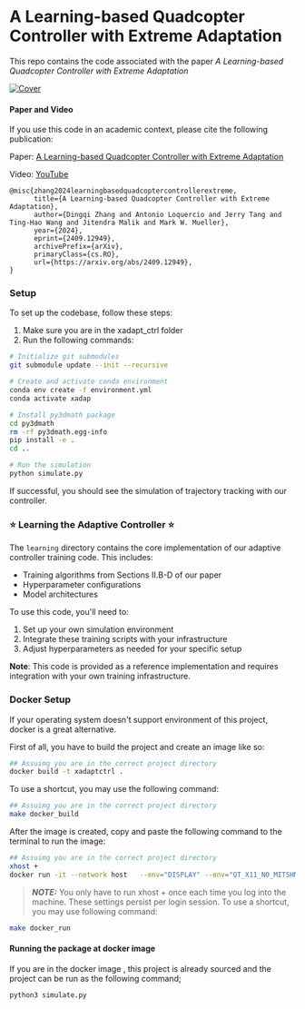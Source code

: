 # A Learning-based Quadcopter Controller with Extreme Adaptation
This repo contains the code associated with the paper *A Learning-based Quadcopter Controller with Extreme Adaptation*

[![Cover](media/Cover.jpg)](https://youtu.be/kZEU8lxMZug?si=Y8grEiGLXqEeb2c6)

#### Paper and Video

If you use this code in an academic context, please cite the following publication:

Paper: [ A Learning-based Quadcopter Controller with Extreme Adaptation](https://arxiv.org/abs/2409.12949) 

Video: [YouTube](https://youtu.be/kZEU8lxMZug?si=Y8grEiGLXqEeb2c6)


```
@misc{zhang2024learningbasedquadcoptercontrollerextreme,
      title={A Learning-based Quadcopter Controller with Extreme Adaptation}, 
      author={Dingqi Zhang and Antonio Loquercio and Jerry Tang and Ting-Hao Wang and Jitendra Malik and Mark W. Mueller},
      year={2024},
      eprint={2409.12949},
      archivePrefix={arXiv},
      primaryClass={cs.RO},
      url={https://arxiv.org/abs/2409.12949}, 
}
```


### Setup

To set up the codebase, follow these steps:

1. Make sure you are in the xadapt_ctrl folder
2. Run the following commands:

```bash
# Initialize git submodules
git submodule update --init --recursive

# Create and activate conda environment
conda env create -f environment.yml
conda activate xadap

# Install py3dmath package
cd py3dmath
rm -rf py3dmath.egg-info
pip install -e .
cd ..

# Run the simulation
python simulate.py
```

If successful, you should see the simulation of trajectory tracking with our controller.

### ⭐ Learning the Adaptive Controller ⭐

The `learning` directory contains the core implementation of our adaptive controller training code. This includes:
- Training algorithms from Sections II.B-D of our paper
- Hyperparameter configurations
- Model architectures

To use this code, you'll need to:
1. Set up your own simulation environment
2. Integrate these training scripts with your infrastructure
3. Adjust hyperparameters as needed for your specific setup

**Note**: This code is provided as a reference implementation and requires integration with your own training infrastructure.

### Docker Setup

If your operating system doesn't support environment of this project, docker is a great alternative.

First of all, you have to build the project and create an  image like so:

```bash
## Assuimg you are in the correct project directory
docker build -t xadaptctrl .
```
To use a shortcut, you may use the following command:

```bash
## Assuimg you are in the correct project directory
make docker_build
```


After the image is created, copy and paste the following command to the terminal to run the image:

```bash
## Assuimg you are in the correct project directory
xhost +
docker run -it --network host   --env="DISPLAY" --env="QT_X11_NO_MITSHM=1" --device=/dev/video0:/dev/video0 --volume="/tmp/.X11-unix:/tmp/.X11-unix:rw" --entrypoint /bin/bash xadaptctrl
```
> **_NOTE:_**  You only have to run xhost + once each time you log into the machine. These settings persist per login session.
To use a shortcut, you may use following command:

```bash
make docker_run
```
#### Running the package at docker image

If you are in the docker image , this project is already sourced and the project can be run as the following command;

```bash
python3 simulate.py 
```